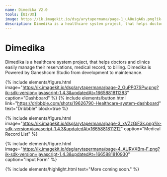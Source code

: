 ```yaml
---
name: Dimedika V2.0
tools: [UI/UX]
image: https://ik.imagekit.io/dsg/arytapermana/page-1_uA8uigA6s.png?ik-sdk-version=javascript-1.4.3&updatedAt=1665881866766
description: Dimedika is a healthcare system project, that helps doctors and clinics easily manage their reservations, medical record, to billing.
---
```


# Dimedika

Dimedika is a healthcare system project, that helps doctors and clinics easily manage their reservations, medical record, to billing. Dimedika is Powered by Ganeshcom Studio from development to maintenance.

{% include elements/figure.html image="https://ik.imagekit.io/dsg/arytapermana/page-2_GuPP07SPw.png?ik-sdk-version=javascript-1.4.3&updatedAt=1665881811283" caption="Dashboard" %}
{% include elements/button.html link="https://dribbble.com/shots/19626790-Healthcare-system-dashboard" text="Dribbble" block=true %}

{% include elements/figure.html image="https://ik.imagekit.io/dsg/arytapermana/page-3_xVZzGiF3k.png?ik-sdk-version=javascript-1.4.3&updatedAt=1665881811212" caption="Medical Record List" %}

{% include elements/figure.html image="https://ik.imagekit.io/dsg/arytapermana/page-4_AURVXBm-F.png?ik-sdk-version=javascript-1.4.3&updatedAt=1665881810930" caption="Input Form" %}

{% include elements/highlight.html text="More coming soon." %}
